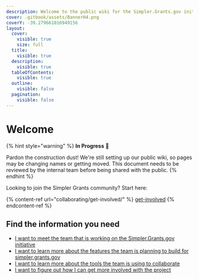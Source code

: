 ```yaml
---
description: Welcome to the public wiki for the Simpler.Grants.gov initiative.
cover: .gitbook/assets/BannerH4.png
coverY: -39.279661016949156
layout:
  cover:
    visible: true
    size: full
  title:
    visible: true
  description:
    visible: true
  tableOfContents:
    visible: true
  outline:
    visible: false
  pagination:
    visible: false
---
```


# Welcome

{% hint style="warning" %}
**In Progress** :construction:

Pardon the construction dust! We're still setting up our public wiki, so pages may be changing names or getting moved. This document needs to be reviewed by the internal team before being shared with the public.
{% endhint %}

Looking to join the Simpler Grants community? Start here:

{% content-ref url="collaborating/get-involved/" %}
[get-involved](collaborating/get-involved/)
{% endcontent-ref %}

## Find the information you need

* [I want to meet the team that is working on the Simpler.Grants.gov initiative](about/team.md)
* [I want to learn more about the features the team is planning to build for simpler.grants.gov](product/product-roadmap.md)
* [I want to learn more about the tools the team is using to collaborate](collaborating/communication-channels/)
* [I want to figure out how I can get more involved with the project](collaborating/get-involved/)
